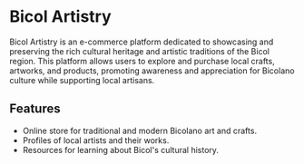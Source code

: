 # Bicol Artistry

Bicol Artistry is an e-commerce platform dedicated to showcasing and preserving the rich cultural heritage and artistic traditions of the Bicol region. This platform allows users to explore and purchase local crafts, artworks, and products, promoting awareness and appreciation for Bicolano culture while supporting local artisans.

## Features
- Online store for traditional and modern Bicolano art and crafts.
- Profiles of local artists and their works.
- Resources for learning about Bicol's cultural history.


